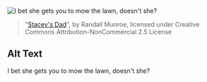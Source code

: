 ![I bet she gets you to mow the lawn, doesn't she?](https://imgs.xkcd.com/comics/staceys_dad.jpg)
> "[Stacey's Dad](https://xkcd.com/61/)", by Randall Munroe, licensed under Creative Commons Attribution-NonCommercial 2.5 License

## Alt Text
I bet she gets you to mow the lawn, doesn't she?
